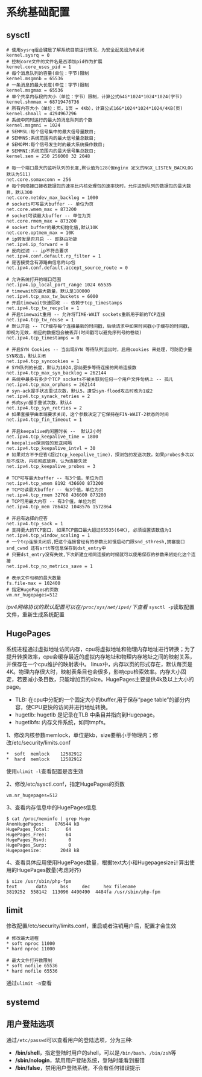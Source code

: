 # 系统基础配置

## sysctl

````
# 使用sysrq组合键是了解系统目前运行情况，为安全起见设为0关闭
kernel.sysrq = 0
# 控制core文件的文件名是否添加pid作为扩展
kernel.core_uses_pid = 1
# 每个消息队列的容量(单位：字节)限制
kernel.msgmnb = 65536
# 一条消息的最大长度(单位：字节)限制
kernel.msgmax = 65536
# 单个共享内存段的大小（单位：字节）限制，计算公式64G*1024*1024*1024(字节)
kernel.shmmax = 68719476736
# 所有内存大小（单位：页，1页 = 4Kb），计算公式16G*1024*1024*1024/4KB(页)
kernel.shmall = 4294967296
# 系统中同时运行的最大的消息队列的个数
kernel.msgmni = 1024
# SEMMSL:每个信号集中的最大信号量数目;
# SEMMNS:系统范围内的最大信号量总数目;
# SEMOPM:每个信号发生时的最大系统操作数目;
# SEMMNI:系统范围内的最大信号集总数目;
kernel.sem = 250 256000 32 2048

# 每一个端口最大的监听队列的长度,默认值为128(但nginx 定义的NGX_LISTEN_BACKLOG 默认为511)
net.core.somaxconn = 256
# 每个网络接口接收数据包的速率比内核处理包的速率快时，允许送到队列的数据包的最大数目，默认300
net.core.netdev_max_backlog = 1000
# sockets可写最大buffer -- 单位为页
net.core.wmem_max = 873200
# socket可读最大buffer -- 单位为页
net.core.rmem_max = 873200
# socket buffer的最大初始化值,默认10K
net.core.optmem_max = 10K
# ip转发是否开启 -- 即路由功能
net.ipv4.ip_forward = 0
# 反向过滤 -- ip不符合要求
net.ipv4.conf.default.rp_filter = 1
# 是否接受含有源路由信息的ip包
net.ipv4.conf.default.accept_source_route = 0

# 允许系统打开的端口范围
net.ipv4.ip_local_port_range 1024 65535
# timewait的最大数量，默认是180000
net.ipv4.tcp_max_tw_buckets = 6000
# 开启timewait快速回收 -- 依赖于tcp_timestamps
net.ipv4.tcp_tw_recycle = 1
# 开启timewait重用 -- 允许将TIME-WAIT sockets重新用于新的TCP连接
net.ipv4.tcp_tw_reuse = 1
# 默认开启 -- TCP缓存每个连接最新的时间戳，后续请求中如果时间戳小于缓存的时间戳，即视为无效，相应的数据包会被丢弃(时间戳可以避免序列号的卷绕)
net.ipv4.tcp_timestamps = 0

# 开启SYN Cookies -- 当出现SYN 等待队列溢出时，启用cookies 来处理，可防范少量SYN攻击，默认关闭
net.ipv4.tcp_syncookies = 1
# SYN队列的长度，默认为1024,容纳更多等待连接的网络连接数
net.ipv4.tcp_max_syn_backlog = 262144
# 系统中最多有多少个TCP sockets不被关联到任何一个用户文件句柄上 -- 孤儿
net.ipv4.tcp_max_orphans = 262144
# syn-ack握手状态重试次数，默认5，遭受syn-flood攻击时改为1或2
net.ipv4.tcp_synack_retries = 2
# 外向syn握手重试次数，默认4
net.ipv4.tcp_syn_retries = 2
# 如果套接字由本端要求关闭，这个参数决定了它保持在FIN-WAIT-2状态的时间
net.ipv4.tcp_fin_timeout = 1

# 开启keepalive的闲置时长 --  默认2小时
net.ipv4.tcp_keepalive_time = 1800
# keepalive探测包的发送间隔
net.ipv4.tcp_keepalive_intvl = 30
# 如果对方不予应答(超过tcp_keepalive_time)，探测包的发送次数。如果probes多次以后不成功，内核彻底放弃，认为连接失效
net.ipv4.tcp_keepalive_probes = 3

# TCP可写最大buffer -- 有3个值，单位为页
net.ipv4.tcp_wmem 8192 436600 873200
# TCP可读最大buffer -- 有3个值，单位为页
net.ipv4.tcp_rmem 32768 436600 873200
# TCP可用最大内存 -- 有3个值，单位为页
net.ipv4.tcp_mem 786432 1048576 1572864

# 开启有选择的应答
net.ipv4.tcp_sack = 1  
# 支持更大的TCP窗口. 如果TCP窗口最大超过65535(64K), 必须设置该数值为1
net.ipv4.tcp_window_scaling = 1
# 一个tcp连接关闭后,把这个连接曾经有的参数比如慢启动门限snd_sthresh,拥塞窗口snd_cwnd 还有srtt等信息保存到dst_entry中
# 只要dst_entry没有失效,下次新建立相同连接的时候就可以使用保存的参数来初始化这个连接
net.ipv4.tcp_no_metrics_save = 1

# 表示文件句柄的最大数量
fs.file-max = 102400
# 指定HugePages的页数
vm.nr_hugepages=512
````

 *ipv4网络协议的默认配置可以在`/proc/sys/net/ipv4/`下查看*
 `sysctl -p`读取配置文件，重新生成系统配置

## HugePages

系统进程通过虚拟地址访问内存，cpu将虚拟地址和物理内存地址进行转换；为了提升转换效率，cpu会缓存最近的虚拟内存地址和物理内存地址之间的映射关系，并保存在一个cpu维护的映射表中。
linux中，内存以页的形式存在，默认每页是4K。物理内存很大时，映射表条目也会很多，影响cpu检索效率。内存大小固定，若要减小条目数，只能增加页的size。HugePages主要提供4k及以上大小的page。

- TLB: 在cpu中分配的一个固定大小的buffer,用于保存“page table”的部分内容，使CPU更快的访问并进行地址转换。
- hugetlb: hugetlb 是记录在TLB 中条目并指向到Hugepage。
- hugetlbfs: 内存文件系统，如同tmpfs。

1、修改内核参数memlock，单位是kb，size要稍小于物理内；修改/etc/security/limits.conf

````
*  soft  memlock    12582912
*  hard  memlock    12582912
````

使用`ulimit -l`查看配置是否生效

2、修改/etc/sysctl.conf，指定HugePages的页数
````
vm.nr_hugepages=512
````

3、查看内存信息中的HugePages信息

````
$ cat /proc/meminfo | grep Huge
AnonHugePages:    876544 kB
HugePages_Total:      64
HugePages_Free:       64
HugePages_Rsvd:        0
HugePages_Surp:        0
Hugepagesize:       2048 kB
````

4、查看具体应用使用HugePages数量，根据text大小和Hugepagesize计算出使用的HugePages数量(考虑对齐)

````
$ size /usr/sbin/php-fpm
text	   data	    bss	    dec	    hex	filename
3819252	 558142	 113096	4490490	 4484fa	/usr/sbin/php-fpm
````

## limit

修改配置/etc/security/limits.conf，重启或者注销用户后，配置才会生效

````
# 修改最大进程
* soft nproc 11000
* hard nproc 11000

# 最大文件打开数限制
* soft nofile 65536
* hard nofile 65536
````

通过`ulimit -n`查看

## systemd

## 用户登陆选项

通过`/etc/passwd`可以查看用户的登陆选项，分为三种:

- **/bin/shell**，指定登陆时用户的shell，可以是`/bin/bash`、`/bin/zsh`等
- **/sbin/nologin**，禁用用户登陆系统，登陆时能看到报错
- **/bin/false**，禁用用户登陆系统，不会有任何错误提示
